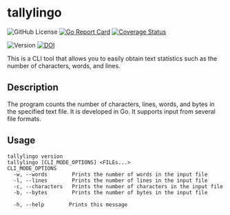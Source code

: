 # tallylingo

![GitHub License](https://img.shields.io/github/license/oriduruMaho/tallylingo)
[![Go Report Card](https://goreportcard.com/badge/github.com/oriduruMaho/tallylingo)](https://goreportcard.com/report/github.com/oriduruMaho/tallylingo)
[![Coverage Status](https://coveralls.io/repos/github/oriduruMaho/tallylingo/badge.svg?branch=main)](https://coveralls.io/github/oriduruMaho/tallylingo?branch=main)

![Version](https://img.shields.io/badge/Version-0.2.1-blue)
[![DOI](https://zenodo.org/badge/964313902.svg)](https://doi.org/10.5281/zenodo.15320893)

This is a CLI tool that allows you to easily obtain text statistics such as the number of characters, words, and lines.

## Description
The program counts the number of characters, lines, words, and bytes in the specified text file.
It is developed in Go. It supports input from several file formats.

## Usage
```
tallylingo version
tallylingo [CLI_MODE_OPTIONS] <FILEs...>
CLI_MODE_OPTIONS
  -w, --words        Prints the number of words in the input file
  -l, --lines        Prints the number of lines in the input file
  -c, --characters   Prints the number of characters in the input file
  -b, --bytes        Prints the number of bytes in the input file

  -h, --help        Prints this message
```
